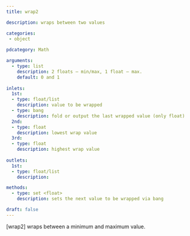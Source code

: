 ```yaml
---
title: wrap2

description: wraps between two values

categories:
 - object
 
pdcategory: Math 

arguments:
  - type: list
    description: 2 floats — min/max, 1 float — max.
    default: 0 and 1
  
inlets:
  1st:
  - type: float/list
    description: value to be wrapped
  - type: bang
    description: fold or output the last wrapped value (only float)
  2nd:
  - type: float
    description: lowest wrap value
  3rd:
  - type: float
    description: highest wrap value
    
outlets:
  1st:
  - type: float/list
    description:

methods:
  - type: set <float>
    description: sets the next value to be wrapped via bang

draft: false
---
```


[wrap2] wraps between a minimum and maximum value.
